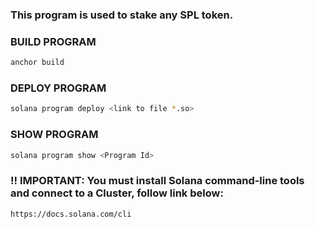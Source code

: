 ### This program is used to stake any SPL token.
### BUILD PROGRAM

```sh
anchor build
```

### DEPLOY PROGRAM

```sh
solana program deploy <link to file *.so>
```

### SHOW PROGRAM

```sh
solana program show <Program Id>
```
### !! IMPORTANT: You must install Solana command-line tools and connect to a Cluster, follow link below:
```sh
https://docs.solana.com/cli 
```

